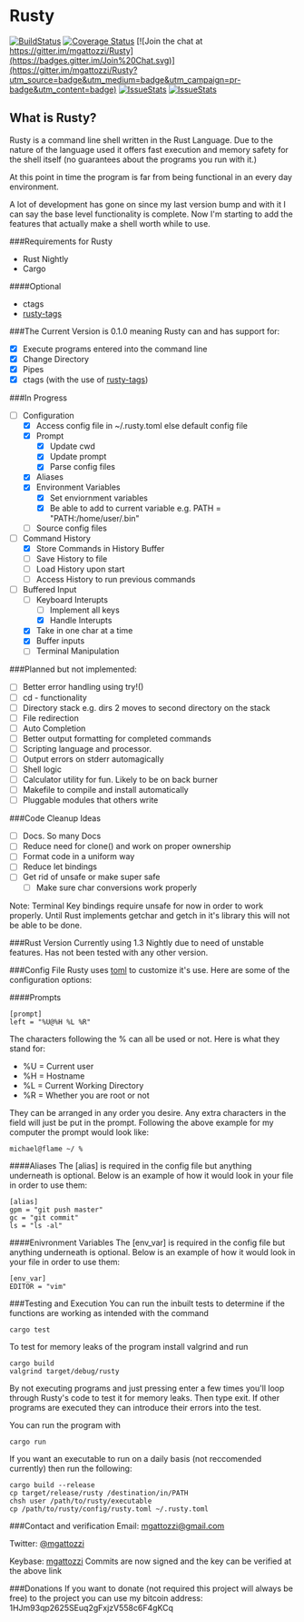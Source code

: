 Rusty
=====
[![BuildStatus](https://travis-ci.org/mgattozzi/Rusty.svg?branch=master)](https://travis-ci.org/mgattozzi/Rusty)
[![Coverage
Status](https://coveralls.io/repos/mgattozzi/Rusty/badge.svg?branch=master&service=github)](https://coveralls.io/github/mgattozzi/Rusty?branch=master)
[![Join the chat at https://gitter.im/mgattozzi/Rusty](https://badges.gitter.im/Join%20Chat.svg)](https://gitter.im/mgattozzi/Rusty?utm_source=badge&utm_medium=badge&utm_campaign=pr-badge&utm_content=badge)
[![IssueStats](http://www.issuestats.com/github/mgattozzi/rusty/badge/pr)](http://www.issuestats.com/github/mgattozzi/rusty)
[![IssueStats](http://www.issuestats.com/github/mgattozzi/rusty/badge/issue)](http://www.issuestats.com/github/mgattozzi/rusty)

What is Rusty?
--------------
Rusty is a command line shell written in the Rust Language. Due to the nature
of the language used it offers fast execution and memory safety for the shell
itself (no guarantees about the programs you run with it.)

At this point in time the program is far from being functional in an every day
environment.

A lot of development has gone on since my last version bump and with it
I can say the base level functionality is complete. Now I'm starting to
add the features that actually make a shell worth while to use.

###Requirements for Rusty

- Rust Nightly
- Cargo

####Optional
- ctags
- [rusty-tags](https://github.com/dan-t/rusty-tags)

###The Current Version is 0.1.0 meaning Rusty can and has support for:

- [x] Execute programs entered into the command line
- [x] Change Directory
- [x] Pipes
- [x] ctags (with the use of [rusty-tags](https://github.com/dan-t/rusty-tags))

###In Progress
- [ ] Configuration
	- [x] Access config file in ~/.rusty.toml else default config file
	- [x] Prompt
		- [x] Update cwd
		- [x] Update prompt
		- [x] Parse config files
	- [x] Aliases
	- [x] Environment Variables
		- [x] Set enviornment variables
		- [x] Be able to add to current variable e.g. PATH = "PATH:/home/user/.bin"
	- [ ] Source config files
- [ ] Command History
	- [x] Store Commands in History Buffer
	- [ ] Save History to file
	- [ ] Load History upon start
	- [ ] Access History to run previous commands
- [ ] Buffered Input
	- [ ] Keyboard Interupts
		- [ ] Implement all keys
		- [x] Handle Interupts
	- [x] Take in one char at a time
	- [x] Buffer inputs
	- [ ] Terminal Manipulation

###Planned but not implemented:
- [ ] Better error handling using try!()
- [ ] cd - functionality
- [ ] Directory stack e.g. dirs 2 moves to second directory on the stack
- [ ] File redirection
- [ ] Auto Completion
- [ ] Better output formatting for completed commands
- [ ] Scripting language and processor.
- [ ] Output errors on stderr automagically
- [ ] Shell logic
- [ ] Calculator utility for fun. Likely to be on back burner
- [ ] Makefile to compile and install automatically
- [ ] Pluggable modules that others write

###Code Cleanup Ideas
- [ ] Docs. So many Docs
- [ ] Reduce need for clone() and work on proper ownership
- [ ] Format code in a uniform way
- [ ] Reduce let bindings
- [ ] Get rid of unsafe or make super safe
	- [ ] Make sure char conversions work properly

Note: Terminal Key bindings require unsafe for now in order to work
properly. Until Rust implements getchar and getch in it's library
this will not be able to be done.

###Rust Version
Currently using 1.3 Nightly due to need of unstable features. Has not been
tested with any other version.

###Config File
Rusty uses [toml](https://github.com/toml-lang/toml) to customize it's use.
Here are some of the configuration options:

####Prompts
```
[prompt]
left = "%U@%H %L %R"
```
The characters following the % can all be used or not. Here is what they stand
for:
- %U = Current user
- %H = Hostname
- %L = Current Working Directory
- %R = Whether you are root or not

They can be arranged in any order you desire. Any extra characters in the field
will just be put in the prompt.
Following the above example for my computer the prompt would look like:
```
michael@flame ~/ %
```

####Aliases
The [alias] is required in the config file but anything underneath is optional.
Below is an example of how it would look in your file in order to use them:
```
[alias]
gpm = "git push master"
gc = "git commit"
ls = "ls -al"
```

####Enivronment Variables
The [env_var] is required in the config file but anything underneath is optional.
Below is an example of how it would look in your file in order to use them:
```
[env_var]
EDITOR = "vim"

```

###Testing and Execution
You can run the inbuilt tests to determine if the functions are working as
intended with the command

```
cargo test
```

To test for memory leaks of the program install valgrind and run

```
cargo build
valgrind target/debug/rusty
```

By not executing programs and just pressing enter a few times you'll loop
through Rusty's code to test it for memory leaks. Then type exit. If other
programs are executed they can introduce their errors into the test.

You can run the program with

```
cargo run
```

If you want an executable to run on a daily basis (not reccomended currently)
then run the following:

```
cargo build --release
cp target/release/rusty /destination/in/PATH
chsh user /path/to/rusty/executable
cp /path/to/rusty/config/rusty.toml ~/.rusty.toml
```

###Contact and verification
Email: mgattozzi@gmail.com

Twitter:  [@mgattozzi](https://twitter.com/mgattozzi)

Keybase: [mgattozzi](https://keybase.io/mgattozzi)
Commits are now signed and the key can be verified at the above link

###Donations
If you want to donate (not required this project will always be free) to the project you can use my bitcoin address:
1HJm93qp2625SEuq2gFxjzV558c6F4gKCq

